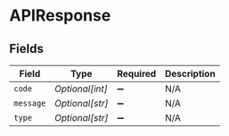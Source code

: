 # APIResponse


## Fields

| Field              | Type               | Required           | Description        |
| ------------------ | ------------------ | ------------------ | ------------------ |
| `code`             | *Optional[int]*    | :heavy_minus_sign: | N/A                |
| `message`          | *Optional[str]*    | :heavy_minus_sign: | N/A                |
| `type`             | *Optional[str]*    | :heavy_minus_sign: | N/A                |